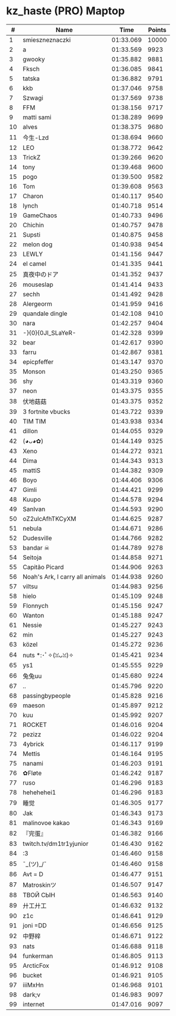 # kz_haste (PRO) Maptop

|  # | Name | Time | Points |
|-------------- | -------------- | -------------- | -------------- | 
| 1 | smieszneznaczki | 01:33.069 | 10000 | 
| 2 | a | 01:33.569 | 9923 | 
| 3 | gwooky | 01:35.882 | 9881 | 
| 4 | Fksch | 01:36.085 | 9841 | 
| 5 | tatska | 01:36.882 | 9791 | 
| 6 | kkb | 01:37.046 | 9758 | 
| 7 | Szwagi | 01:37.569 | 9738 | 
| 8 | FFM | 01:38.156 | 9717 | 
| 9 | matti sami | 01:38.289 | 9699 | 
| 10 | alves | 01:38.375 | 9680 | 
| 11 | 今生-Lzd | 01:38.694 | 9660 | 
| 12 | LEO | 01:38.772 | 9642 | 
| 13 | TrickZ | 01:39.266 | 9620 | 
| 14 | tony | 01:39.468 | 9600 | 
| 15 | pogo | 01:39.500 | 9582 | 
| 16 | Tom | 01:39.608 | 9563 | 
| 17 | Charon | 01:40.117 | 9540 | 
| 18 | lynch | 01:40.718 | 9514 | 
| 19 | GameChaos | 01:40.733 | 9496 | 
| 20 | Chichin | 01:40.757 | 9478 | 
| 21 | Supsti | 01:40.875 | 9458 | 
| 22 | melon dog | 01:40.938 | 9454 | 
| 23 | LEWLY | 01:41.156 | 9447 | 
| 24 | el camel | 01:41.335 | 9441 | 
| 25 | 真夜中のドア | 01:41.352 | 9437 | 
| 26 | mouseslap | 01:41.414 | 9433 | 
| 27 | sechh | 01:41.492 | 9428 | 
| 28 | Alergeorm | 01:41.959 | 9416 | 
| 29 | quandale dingle | 01:42.108 | 9410 | 
| 30 | nara | 01:42.257 | 9404 | 
| 31 | -}{0}{0JI_SLaYeR- | 01:42.328 | 9399 | 
| 32 | bear | 01:42.617 | 9390 | 
| 33 | farru | 01:42.867 | 9381 | 
| 34 | epicpfeffer | 01:43.147 | 9370 | 
| 35 | Monson | 01:43.250 | 9365 | 
| 36 | shy | 01:43.319 | 9360 | 
| 37 | neon | 01:43.375 | 9355 | 
| 38 | 伏地菇菇 | 01:43.375 | 9352 | 
| 39 | 3 fortnite vbucks | 01:43.722 | 9339 | 
| 40 | TIM TIM | 01:43.938 | 9334 | 
| 41 | dillon | 01:44.055 | 9329 | 
| 42 | (◕ᴗ◕✿) | 01:44.149 | 9325 | 
| 43 | Xeno | 01:44.272 | 9321 | 
| 44 | Dima | 01:44.343 | 9313 | 
| 45 | mattiS | 01:44.382 | 9309 | 
| 46 | Boyo | 01:44.406 | 9306 | 
| 47 | Gimli | 01:44.421 | 9299 | 
| 48 | Kuupo | 01:44.578 | 9294 | 
| 49 | SanIvan | 01:44.593 | 9290 | 
| 50 | oZ2ulcAfhTKCyXM | 01:44.625 | 9287 | 
| 51 | nebula | 01:44.671 | 9286 | 
| 52 | Dudesville | 01:44.766 | 9282 | 
| 53 | bandar ☠ | 01:44.789 | 9278 | 
| 54 | Seitoja | 01:44.858 | 9271 | 
| 55 | Capitão Picard | 01:44.906 | 9263 | 
| 56 | Noah's Ark, I carry all animals | 01:44.938 | 9260 | 
| 57 | viltsu | 01:44.983 | 9256 | 
| 58 | hielo | 01:45.109 | 9248 | 
| 59 | Flonnych | 01:45.156 | 9247 | 
| 60 | Wanton | 01:45.188 | 9247 | 
| 61 | Nessie | 01:45.227 | 9243 | 
| 62 | min | 01:45.227 | 9243 | 
| 63 | közel | 01:45.272 | 9236 | 
| 64 | nuts *:･ﾟ✧(ꈍᴗꈍ)✧ | 01:45.421 | 9234 | 
| 65 | ys1 | 01:45.555 | 9229 | 
| 66 | 兔兔uu | 01:45.680 | 9224 | 
| 67 | .. | 01:45.796 | 9220 | 
| 68 | passingbypeople | 01:45.828 | 9216 | 
| 69 | maeson | 01:45.897 | 9212 | 
| 70 | kuu | 01:45.992 | 9207 | 
| 71 | ROCKET | 01:46.016 | 9204 | 
| 72 | pezizz | 01:46.022 | 9204 | 
| 73 | 4ybrick | 01:46.117 | 9199 | 
| 74 | Mettis | 01:46.164 | 9195 | 
| 75 | nanami | 01:46.203 | 9191 | 
| 76 | ✿Fløte | 01:46.242 | 9187 | 
| 77 | ruso | 01:46.296 | 9183 | 
| 78 | hehehehei1 | 01:46.296 | 9183 | 
| 79 | 睡觉 | 01:46.305 | 9177 | 
| 80 | Jak | 01:46.343 | 9173 | 
| 81 | malinovoe kakao | 01:46.343 | 9169 | 
| 82 | 『完蛋』 | 01:46.382 | 9166 | 
| 83 | twitch.tv/dm1tr1yjunior | 01:46.430 | 9162 | 
| 84 | :3 | 01:46.460 | 9158 | 
| 85 | ¯\_(ツ)_/¯ | 01:46.460 | 9158 | 
| 86 | Avt = D | 01:46.477 | 9151 | 
| 87 | Matroskinツ | 01:46.507 | 9147 | 
| 88 | ТВОЙ СЫН | 01:46.563 | 9140 | 
| 89 | 廾工廾工 | 01:46.632 | 9132 | 
| 90 | z1c | 01:46.641 | 9129 | 
| 91 | joni =DD | 01:46.656 | 9125 | 
| 92 | 中野梓 | 01:46.671 | 9122 | 
| 93 | nats | 01:46.688 | 9118 | 
| 94 | funkerman | 01:46.805 | 9113 | 
| 95 | ArcticFox | 01:46.912 | 9108 | 
| 96 | bucket | 01:46.921 | 9105 | 
| 97 | iiiMxHn | 01:46.968 | 9101 | 
| 98 | dark;v | 01:46.983 | 9097 | 
| 99 | internet | 01:47.016 | 9097 | 

